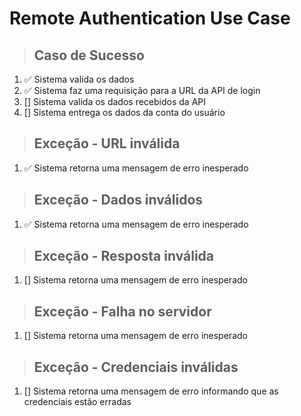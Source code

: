 # Remote Authentication Use Case

> ## Caso de Sucesso
1. ✅ Sistema valida os dados
2. ✅ Sistema faz uma requisição para a URL da API de login
3. [] Sistema valida os dados recebidos da API
4. [] Sistema entrega os dados da conta do usuário

> ## Exceção - URL inválida
1. ✅ Sistema retorna uma mensagem de erro inesperado

> ## Exceção - Dados inválidos
1. ✅ Sistema retorna uma mensagem de erro inesperado

> ## Exceção - Resposta inválida
1. [] Sistema retorna uma mensagem de erro inesperado

> ## Exceção - Falha no servidor
1. [] Sistema retorna uma mensagem de erro inesperado

> ## Exceção - Credenciais inválidas
1. [] Sistema retorna uma mensagem de erro informando que as credenciais estão erradas